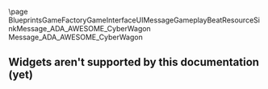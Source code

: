 \page BlueprintsGameFactoryGameInterfaceUIMessageGameplayBeatResourceSinkMessage_ADA_AWESOME_CyberWagon Message_ADA_AWESOME_CyberWagon
## Widgets aren't supported by this documentation (yet)
